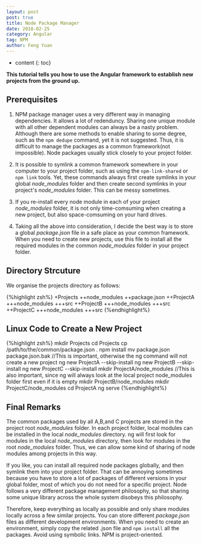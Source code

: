 ```yaml
---
layout: post
post: true
title: Node Package Manager
date: 2018-02-25
category: Angular
tag: NPM
author: Feng Yuan
---
```


* content
{: toc}




**This tutorial tells you how to use the Angular framework to establish new projects from the ground up.**

## Prerequisites

1. NPM package manager uses a very different way in managing dependencies. It allows a lot of redenduncy. Sharing one unique module with all other dependent modules can always be a nasty problem. Although there are some methods to enable sharing to some degree, such as the `npm dedupe` command, yet it is not suggested. Thus, it is difficult to manage the packages as a common framework(not impossible). Node packages usually stick closely to your project folder.

2. It is possible to symlink a common framework somewhere in your computer to your project folder, such as using the `npm-link-shared` or `npm link` tools. Yet, these commands always first create symlinks in your global *node_modules* folder and then create second symlinks in your project's *node_modules* folder. This can be messy sometimes.

3. If you re-install every node module in each of your project *node_modules* folder, it is not only time-comsuming when creating a new project, but also space-comsuming on your hard drives.

4. Taking all the above into consideration, I decide the best way is to store a global *package.json* file in a safe place as your common framework. When you need to create new projects, use this file to install all the required modules in the common *node_modules* folder in your project folder.

## Directory Strcuture

We organise the projects directory as follows:

{%highlight zsh%}
+Projects
++node_modules
++package.json
++ProjectA
+++node_modules
+++src
++ProjectB
+++node_modules
+++src
++ProjectC
+++node_modules
+++src
{%endhighlight%}

## Linux Code to Create a New Project

{%highlight zsh%}
mkdir Projects
cd Projects
cp /path/to/the/common/package.json .
npm install
mv package.json package.json.bak                    //This is important, otherwise the ng command will not create a new project
ng new ProjectA --skip-install
ng new ProjectB --skip-install
ng new ProjectC --skip-install
mkdir ProjectA/node_modules                         //This is also important, since ng will always look at the local project node_modules folder first even if it is empty
mkdir ProjectB/node_modules
mkdir ProjectC/node_modules
cd ProjectA
ng serve
{%endhighlight%}

## Final Remarks

The common packages used by all A,B,and C projects are stored in the project root *node_modules* folder. In each project folder, local modules can be installed in the local *node_modules* directory. ng will first look for modules in the local *node_modules* directory, then look for modules in the root *node_modules* folder. Thus, we can allow some kind of sharing of node modules among projects in this way.

If you like, you can install all required node packages globally, and then symlink them into your project folder. That can be annoying sometimes because you have to store a lot of packages of different versions in your global folder, most of which you do not need for a specific project. Node follows a very different package management philosophy, so that sharing some unique library across the whole system disobeys this philosophy.

Therefore, keep everything as locally as possible and only share modules locally across a few similar projects. You can store different *package.json* files as different development environments. When you need to create an environment, simply copy the related .json file and `npm install` all the packages. Avoid using symbolic links. NPM is project-oriented.
